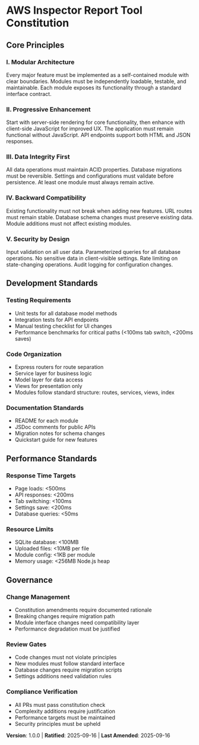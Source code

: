 # AWS Inspector Report Tool Constitution

## Core Principles

### I. Modular Architecture
Every major feature must be implemented as a self-contained module with clear boundaries. Modules must be independently loadable, testable, and maintainable. Each module exposes its functionality through a standard interface contract.

### II. Progressive Enhancement
Start with server-side rendering for core functionality, then enhance with client-side JavaScript for improved UX. The application must remain functional without JavaScript. API endpoints support both HTML and JSON responses.

### III. Data Integrity First
All data operations must maintain ACID properties. Database migrations must be reversible. Settings and configurations must validate before persistence. At least one module must always remain active.

### IV. Backward Compatibility
Existing functionality must not break when adding new features. URL routes must remain stable. Database schema changes must preserve existing data. Module additions must not affect existing modules.

### V. Security by Design
Input validation on all user data. Parameterized queries for all database operations. No sensitive data in client-visible settings. Rate limiting on state-changing operations. Audit logging for configuration changes.

## Development Standards

### Testing Requirements
- Unit tests for all database model methods
- Integration tests for API endpoints
- Manual testing checklist for UI changes
- Performance benchmarks for critical paths (<100ms tab switch, <200ms saves)

### Code Organization
- Express routers for route separation
- Service layer for business logic
- Model layer for data access
- Views for presentation only
- Modules follow standard structure: routes, services, views, index

### Documentation Standards
- README for each module
- JSDoc comments for public APIs
- Migration notes for schema changes
- Quickstart guide for new features

## Performance Standards

### Response Time Targets
- Page loads: <500ms
- API responses: <200ms
- Tab switching: <100ms
- Settings save: <200ms
- Database queries: <50ms

### Resource Limits
- SQLite database: <100MB
- Uploaded files: <10MB per file
- Module config: <1KB per module
- Memory usage: <256MB Node.js heap

## Governance

### Change Management
- Constitution amendments require documented rationale
- Breaking changes require migration path
- Module interface changes need compatibility layer
- Performance degradation must be justified

### Review Gates
- Code changes must not violate principles
- New modules must follow standard interface
- Database changes require migration scripts
- Settings additions need validation rules

### Compliance Verification
- All PRs must pass constitution check
- Complexity additions require justification
- Performance targets must be maintained
- Security principles must be upheld

**Version**: 1.0.0 | **Ratified**: 2025-09-16 | **Last Amended**: 2025-09-16